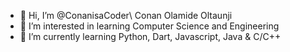 - 👋 Hi, I’m @ConanisaCoder\ Conan Olamide Oltaunji
- 👀 I’m interested in learning Computer Science and Engineering 
- 🌱 I’m currently learning Python, Dart, Javascript, Java & C/C++

